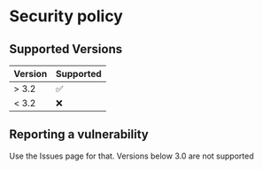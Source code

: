 # Security policy

## Supported Versions

| Version | Supported          |
| ------- | ------------------ |
| > 3.2  | :white_check_mark: |
| < 3.2  | :x:                |

## Reporting a vulnerability

Use the Issues page for that. Versions below 3.0 are not supported
